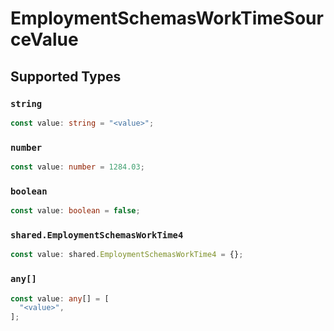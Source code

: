 # EmploymentSchemasWorkTimeSourceValue


## Supported Types

### `string`

```typescript
const value: string = "<value>";
```

### `number`

```typescript
const value: number = 1284.03;
```

### `boolean`

```typescript
const value: boolean = false;
```

### `shared.EmploymentSchemasWorkTime4`

```typescript
const value: shared.EmploymentSchemasWorkTime4 = {};
```

### `any[]`

```typescript
const value: any[] = [
  "<value>",
];
```

